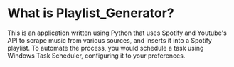 # What is Playlist_Generator?
This is an application written using Python that uses Spotify and Youtube's API to scrape music from various sources, and inserts it into a Spotify playlist. To automate the process, you would schedule a task using Windows Task Scheduler, configuring it to your preferences.
